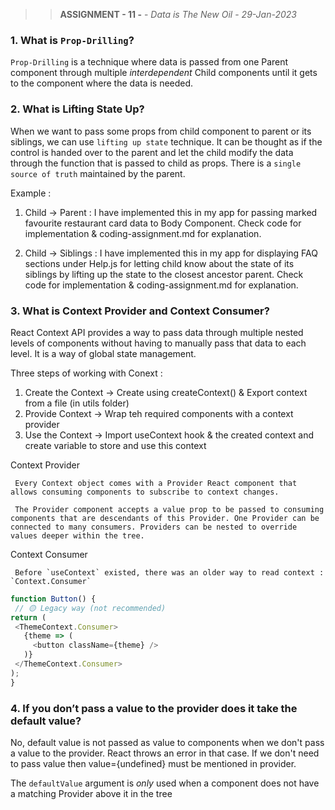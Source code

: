 
>> **ASSIGNMENT - 11 -** - *Data is The New Oil* - *_29-Jan-2023_*


### 1. What is **`Prop-Drilling`**?

`Prop-Drilling` is a technique where data is passed from one Parent component through multiple *interdependent* Child components until it gets to the component where the data is needed.

### 2. What is Lifting State Up?
When we want to pass some props from child component to parent or its siblings, we can use `lifting up state` technique. It can be thought as if the control is handed over to the parent and let the child modify the data through the function that is passed to child as props. There is a `single source of truth` maintained by the parent. 

<ans>Example : </ans>

1. Child -> Parent  : I have implemented this in my app for passing marked favourite restaurant card data to Body Component. Check code for implementation & coding-assignment.md for explanation.

2. Child -> Siblings : I have implemented this in my app for displaying FAQ sections under Help.js for letting child know about the state of its siblings by lifting up the state to the closest ancestor parent.
Check code for implementation & coding-assignment.md for explanation.

### 3. What is Context Provider and Context Consumer?
React Context API provides a way to pass data through multiple nested levels of components without having to manually pass that data to each level. It is a way of global state management. 

Three steps of working with Conext :
1.  Create the Context -> Create using createContext() & Export context from a file (in utils folder)
2.  Provide Context -> Wrap teh required components with a context provider
3.  Use the Context -> Import useContext hook & the created context and create variable to store and use this context


   <ans>Context Provider</ans>

     Every Context object comes with a Provider React component that allows consuming components to subscribe to context changes.

     The Provider component accepts a value prop to be passed to consuming components that are descendants of this Provider. One Provider can be connected to many consumers. Providers can be nested to override values deeper within the tree.


   <ans>Context Consumer</ans>
    
     Before `useContext` existed, there was an older way to read context : `Context.Consumer`

   ```javascript
   function Button() {
    // 🟡 Legacy way (not recommended)
   return (
    <ThemeContext.Consumer>
      {theme => (
        <button className={theme} />
      )}
    </ThemeContext.Consumer>
   );
   }
   ``` 

### 4. If you don’t pass a value to the provider does it take the default value?

No, default value is not passed as value to components when we don't pass a value to the provider. React throws an error in that case. If we don't need to pass value then value={undefined} must be mentioned in provider.

The `defaultValue` argument is *only* used when a component does not have a matching Provider above it in the tree


